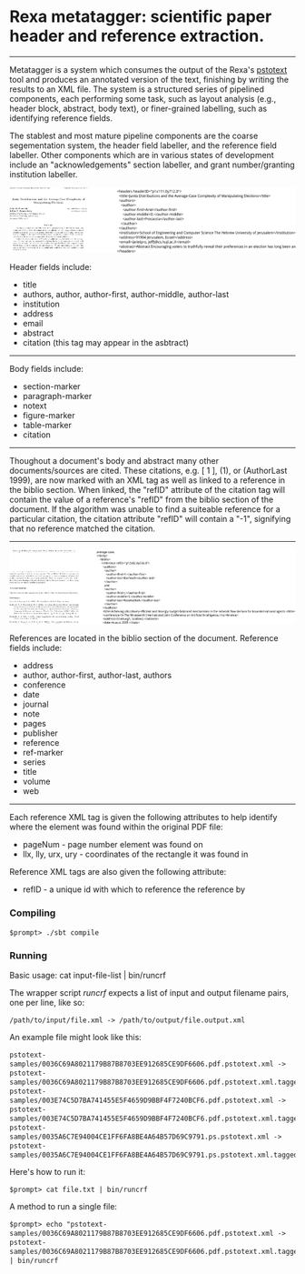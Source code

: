 Rexa metatagger: scientific paper header and reference extraction.
===================
-----

Metatagger is a system which consumes the output of the Rexa's
[pstotext](https://github.com/iesl/rexa1-pstotext) tool and produces an annotated version of the
text, finishing by writing the results to an XML file. The system is a structured series of pipelined
components, each performing some task, such as layout analysis (e.g., header block, abstract,
body text), or finer-grained labelling, such as identifying reference fields.

The stablest and most mature pipeline components are the coarse segementation system, the
header field labeller, and the reference field labeller. Other components which are in various
states of development include an "acknowledgements" section labeller, and grant number/granting
institution labeller.

![Alt text](./docs/img/pdf-and-meta-hdr.png)

Header fields include: 

   + title
   + authors, author, author-first, author-middle, author-last
   + institution
   + address
   + email
   + abstract
   + citation (this tag may appear in the asbtract)

- - - 

Body fields include: 

   + section-marker
   + paragraph-marker
   + notext
   + figure-marker
   + table-marker
   + citation

- - - 

Thoughout a document's body and abstract many other documents/sources are cited. These citations, e.g. [ 1 ], (1), or (AuthorLast 1999), 
are now marked with an XML tag as well as linked to a reference in the biblio section.  When linked, the "refID" attribute of the citation 
tag will contain the value of a reference's "refID" from the biblio section of the document.  If the algorithm was unable to find a 
suiteable reference for a particular citation, the citation attribute "refID" will contain a "-1", signifying that no reference matched the citation. 

- - -

![Alt text](./docs/img/pdf-and-meta-ref.png)

References are located in the biblio section of the document. Reference fields include:

   + address
   + author, author-first, author-last, authors
   + conference
   + date
   + journal
   + note
   + pages
   + publisher
   + reference
   + ref-marker
   + series
   + title
   + volume
   + web

- - - 

Each reference XML tag is given the following attributes to help identify where the 
element was found within the original PDF file: 

   + pageNum - page number element was found on
   + llx, lly, urx, ury - coordinates of the rectangle it was found in


Reference XML tags are also given the following attribute: 

   + refID - a unique id with which to reference the reference by

### Compiling



    $prompt> ./sbt compile

### Running


Basic usage: cat input-file-list | bin/runcrf

The wrapper script *runcrf* expects a list of input and output filename pairs, one per line,
like so:

    /path/to/input/file.xml -> /path/to/output/file.output.xml

An example file might look like this:

	pstotext-samples/0036C69A8021179B87B8703EE912685CE9DF6606.pdf.pstotext.xml -> pstotext-samples/0036C69A8021179B87B8703EE912685CE9DF6606.pdf.pstotext.xml.tagged.xml
	pstotext-samples/003E74C5D7BA741455E5F4659D9BBF4F7240BCF6.pdf.pstotext.xml -> pstotext-samples/003E74C5D7BA741455E5F4659D9BBF4F7240BCF6.pdf.pstotext.xml.tagged.xml
	pstotext-samples/0035A6C7E94004CE1FF6FA8BE4A64B57D69C9791.ps.pstotext.xml -> pstotext-samples/0035A6C7E94004CE1FF6FA8BE4A64B57D69C9791.ps.pstotext.xml.tagged.xml

Here's how to run it:

    $prompt> cat file.txt | bin/runcrf

A method to run a single file:
	
	$prompt> echo "pstotext-samples/0036C69A8021179B87B8703EE912685CE9DF6606.pdf.pstotext.xml -> pstotext-samples/0036C69A8021179B87B8703EE912685CE9DF6606.pdf.pstotext.xml.tagged.xml" | bin/runcrf

